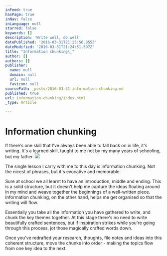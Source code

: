 ```yaml
---
inFeed: true
hasPage: true
inNav: false
inLanguage: null
starred: false
keywords: []
description: 'Write well, do well'
datePublished: '2016-03-31T21:25:56.855Z'
dateModified: '2016-03-31T21:24:51.597Z'
title: "Information chunking\_"
author: []
authors: []
publisher:
  name: null
  domain: null
  url: null
  favicon: null
sourcePath: _posts/2016-03-31-information-chunking.md
published: true
url: information-chunking/index.html
_type: Article

---
```

# Information chunking 

If there's one skill that I've always been able to fall back on in life, it's writing. It's a learned skill, taught to me not by my many years of schooling, but my father.
![](https://the-grid-user-content.s3-us-west-2.amazonaws.com/d02f5849-5ed9-4953-9756-62990af3cf78.jpg)

The single lesson I carry with me to this day is information chunking. Not the nicest of phrases, but it's evocative and memorable. 

Sure at school we all learnt to have an introduction, middle and ending. This is a solid structure, but it doesn't help me capture the ideas floating around in my mind and weave together the beginnings of a well-written piece. Information chunking, on the other hand, helps me get organised so that the writing will flow.

Essentially you take all the information you have gathered to write, and chunk the key themes together. At this stage there's no need to write beautifully crafted sentences, but if inspiration strikes while you're going through this process, jot those magically crafted words down. 

Once you've redrafted your research, thoughts, file notes and ideas into this coherent structure, move the chunks into order - making the topics flow from one key idea to the next.
